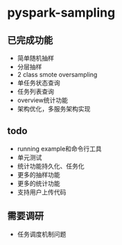 # pyspark-sampling

## 已完成功能

- 简单随机抽样
- 分层抽样
- 2 class smote oversampling
- 单任务状态查询
- 任务列表查询
- overview统计功能
- 架构优化，多服务架构实现

## todo

- running example和命令行工具
- 单元测试
- 统计功能持久化、任务化
- 更多的抽样功能
- 更多的统计功能
- 支持用户上传代码

## 需要调研

- 任务调度机制问题
